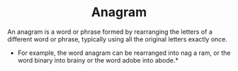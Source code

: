 <h1 align="center">Anagram</h1>
An anagram is a word or phrase formed by rearranging the letters of a different word or phrase, typically using all the original letters exactly once.


* For example, the word anagram can be rearranged into nag a ram, or the word binary into brainy or the word adobe into abode.*
